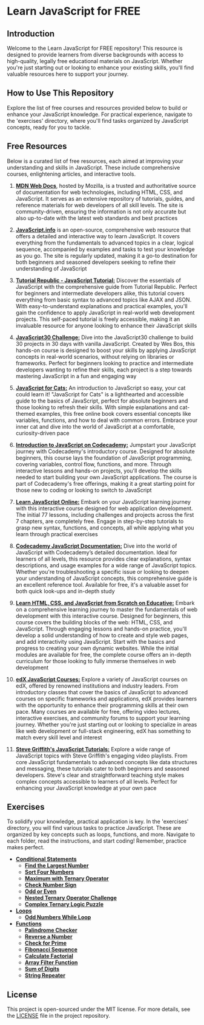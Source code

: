 # Learn JavaScript for FREE

## Introduction

Welcome to the Learn JavaScript for FREE repository! This resource is designed to provide learners from diverse backgrounds with access to high-quality, legally free educational materials on JavaScript. Whether you're just starting out or looking to enhance your existing skills, you'll find valuable resources here to support your journey.

## How to Use This Repository

Explore the list of free courses and resources provided below to build or enhance your JavaScript knowledge. For practical experience, navigate to the 'exercises' directory, where you'll find tasks organized by JavaScript concepts, ready for you to tackle.

## Free Resources

Below is a curated list of free resources, each aimed at improving your understanding and skills in JavaScript. These include comprehensive courses, enlightening articles, and interactive tools.

1. [**MDN Web Docs**](https://developer.mozilla.org/en-US/docs/Web/JavaScript), hosted by Mozilla, is a trusted and authoritative source of documentation for web technologies, including HTML, CSS, and JavaScript. It serves as an extensive repository of tutorials, guides, and reference materials for web developers of all skill levels. The site is community-driven, ensuring the information is not only accurate but also up-to-date with the latest web standards and best practices

2. [**JavaScript.info**](https://javascript.info) is an open-source, comprehensive web resource that offers a detailed and interactive way to learn JavaScript. It covers everything from the fundamentals to advanced topics in a clear, logical sequence, accompanied by examples and tasks to test your knowledge as you go. The site is regularly updated, making it a go-to destination for both beginners and seasoned developers seeking to refine their understanding of JavaScript

3. [**Tutorial Republic - JavaScript Tutorial:**](https://www.tutorialrepublic.com/javascript-tutorial) Discover the essentials of JavaScript with the comprehensive guide from Tutorial Republic. Perfect for beginners and intermediate developers alike, this tutorial covers everything from basic syntax to advanced topics like AJAX and JSON. With easy-to-understand explanations and practical examples, you'll gain the confidence to apply JavaScript in real-world web development projects. This self-paced tutorial is freely accessible, making it an invaluable resource for anyone looking to enhance their JavaScript skills

4. [**JavaScript30 Challenge:**](https://javascript30.com) Dive into the JavaScript30 challenge to build 30 projects in 30 days with vanilla JavaScript. Created by Wes Bos, this hands-on course is designed to boost your skills by applying JavaScript concepts in real-world scenarios, without relying on libraries or frameworks. Perfect for beginners looking to practice and intermediate developers wanting to refine their skills, each project is a step towards mastering JavaScript in a fun and engaging way

5. [**JavaScript for Cats:**](http://jsforcats.com) An introduction to JavaScript so easy, your cat could learn it! "JavaScript for Cats" is a lighthearted and accessible guide to the basics of JavaScript, perfect for absolute beginners and those looking to refresh their skills. With simple explanations and cat-themed examples, this free online book covers essential concepts like variables, functions, and how to deal with common errors. Embrace your inner cat and dive into the world of JavaScript at a comfortable, curiosity-driven pace

6. [**Introduction to JavaScript on Codecademy:**](https://www.codecademy.com/learn/introduction-to-javascript) Jumpstart your JavaScript journey with Codecademy's introductory course. Designed for absolute beginners, this course lays the foundation of JavaScript programming, covering variables, control flow, functions, and more. Through interactive lessons and hands-on projects, you'll develop the skills needed to start building your own JavaScript applications. The course is part of Codecademy's free offerings, making it a great starting point for those new to coding or looking to switch to JavaScript

7. [**Learn JavaScript Online:**](https://learnjavascript.online/app.html) Embark on your JavaScript learning journey with this interactive course designed for web application development. The initial 77 lessons, including challenges and projects across the first 7 chapters, are completely free. Engage in step-by-step tutorials to grasp new syntax, functions, and concepts, all while applying what you learn through practical exercises

8. [**Codecademy JavaScript Documentation:**](https://www.codecademy.com/resources/docs/javascript) Dive into the world of JavaScript with Codecademy’s detailed documentation. Ideal for learners of all levels, this resource provides clear explanations, syntax descriptions, and usage examples for a wide range of JavaScript topics. Whether you're troubleshooting a specific issue or looking to deepen your understanding of JavaScript concepts, this comprehensive guide is an excellent reference tool. Available for free, it's a valuable asset for both quick look-ups and in-depth study

9. [**Learn HTML, CSS, and JavaScript from Scratch on Educative:**](https://www.educative.io/courses/learn-html-css-javascript-from-scratch) Embark on a comprehensive learning journey to master the fundamentals of web development with this interactive course. Designed for beginners, this course covers the building blocks of the web: HTML, CSS, and JavaScript. Through engaging lessons and hands-on practice, you'll develop a solid understanding of how to create and style web pages, and add interactivity using JavaScript. Start with the basics and progress to creating your own dynamic websites. While the initial modules are available for free, the complete course offers an in-depth curriculum for those looking to fully immerse themselves in web development

10. [**edX JavaScript Courses:**](https://www.edx.org/search?q=javascript) Explore a variety of JavaScript courses on edX, offered by renowned institutions and industry leaders. From introductory classes that cover the basics of JavaScript to advanced courses on specific frameworks and applications, edX provides learners with the opportunity to enhance their programming skills at their own pace. Many courses are available for free, offering video lectures, interactive exercises, and community forums to support your learning journey. Whether you're just starting out or looking to specialize in areas like web development or full-stack engineering, edX has something to match every skill level and interest

11. [**Steve Griffith's JavaScript Tutorials:**](https://www.youtube.com/@SteveGriffith-Prof3ssorSt3v3/playlists) Explore a wide range of JavaScript topics with Steve Griffith's engaging video playlists. From core JavaScript fundamentals to advanced concepts like data structures and messaging, these tutorials cater to both beginners and seasoned developers. Steve's clear and straightforward teaching style makes complex concepts accessible to learners of all levels. Perfect for enhancing your JavaScript knowledge at your own pace

## Exercises

To solidify your knowledge, practical application is key. In the 'exercises' directory, you will find various tasks to practice JavaScript. These are organized by key concepts such as loops, functions, and more. Navigate to each folder, read the instructions, and start coding! Remember, practice makes perfect.

- [**Conditional Statements**](./exercises/conditional-statements/)
  - [**Find the Largest Number**](./exercises/conditional-statements/exercise-1.md)
  - [**Sort Four Numbers**](./exercises/conditional-statements/exercise-2.md)
  - [**Maximum with Ternary Operator**](./exercises/conditional-statements/exercise-3.md)
  - [**Check Number Sign**](./exercises%20&%20challenges/conditional-statements/exercise-4.md)
  - [**Odd or Even**](./exercises/conditional-statements/exercise-5.md)
  - [**Nested Ternary Operator Challenge**](./exercises/conditional-statements/exercise-6.md)
  - [**Complex Ternary Logic Puzzle**](./exercises/conditional-statements/exercise-7.md)
- [**Loops**](./exercises/loops/)
  - [**Odd Numbers While Loop**](./exercises/loops/exercise-1.md)
- [**Functions**](./exercises/functions/)
  - [**Palindrome Checker**](./exercises/functions/exercise-1.md)
  - [**Reverse a Number**](./exercises/functions/exercise-2.md)
  - [**Check for Prime**](./exercises/functions/exercise-3.md)
  - [**Fibonacci Sequence**](./exercises/functions/exercise-4.md)
  - [**Calculate Factorial**](./exercises/functions/exercise-5.md)
  - [**Array Filter Function**](./exercises/functions/exercise-6.md)
  - [**Sum of Digits**](./exercises/functions/exercise-7.md)
  - [**String Repeater**](./exercises/functions/exercise-8.md)

## License

This project is open-sourced under the MIT license. For more details, see the [LICENSE](./LICENSE) file in the project repository.
